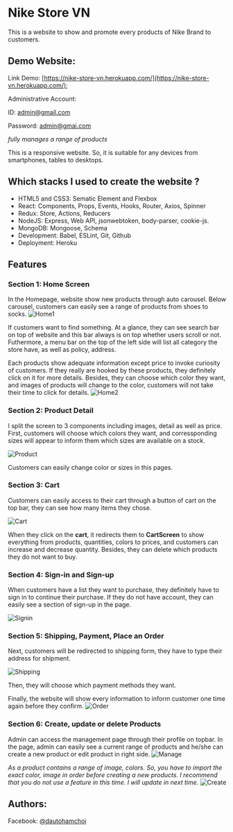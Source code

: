 # Nike Store VN
This is a website to show and promote every products of Nike Brand to customers.

## Demo Website:
Link Demo: [https://nike-store-vn.herokuapp.com/](https://nike-store-vn.herokuapp.com/);

Administrative Account:

ID: admin@gmail.com 

Password: admin@gmai.com

*fully manages a range of products*

This is a responsive website. So, it is suitable for any devices from smartphones, tables to desktops. 

## Which stacks I used to create the website ?
- HTML5 and CSS3: Sematic Element and Flexbox
- React: Components, Props, Events, Hooks, Router, Axios, Spinner
- Redux: Store, Actions, Reducers
- NodeJS: Express, Web API, jsonwebtoken, body-parser, cookie-js.
- MongoDB: Mongoose, Schema
- Development: Babel, ESLint, Git, Github
- Deployment: Heroku

## Features
### Section 1: Home Screen
In the Homepage, website show new products through auto carousel. Below carousel, customers can easily see a range of products from shoes to socks.
![Home1](/frontend/GitImage/Home1.png)

If customers want to find something. At a glance, they can see search bar on top of website and this bar always is on top whether users scroll or not. Futhermore, a menu bar on the top of the left side will list all category the store have, as well as policy, address.

Each products show adequate information except price to invoke curiosity of customers. If they really are hooked by these products, they definitely click on it for more details. Besides, they can choose which color they want, and images of products will change to the color, customers will not take their time to click for details.
![Home2](/frontend/GitImage/Home2.png)

### Section 2: Product Detail
I split the screen to 3 components including images, detail as well as price. First, customers will choose which colors they want, and corressponding sizes will appear to inform them which sizes are available on a stock.

![Product](/frontend/GitImage/Product.png)

Customers can easily change color or sizes in this pages. 

### Section 3: Cart
Customers can easily access to their cart through a button of cart on the top bar, they can see how many items they chose.

![Cart](/frontend/GitImage/Cart.png)

When they click on the **cart**, it redirects them to **CartScreen** to show everything from products, quantities, colors to prices, and customers can increase and decrease quantity. Besides, they can delete which products they do not want to buy.

### Section 4: Sign-in and Sign-up
When customers have a list they want to purchase, they definitely have to sign in to continue their purchase. If they do not have account, they can easily see a section of sign-up in the page.

![Signin](/frontend/GitImage/Signin.png)

### Section 5: Shipping, Payment, Place an Order
Next, customers will be redirected to shipping form, they have to type their address for shipment.

![Shipping](/frontend/GitImage/Shipping.png)

Then, they will choose which payment methods they want.

Finally, the website will show every information to inform customer one time again before they confirm.
![Order](/frontend/GitImage/Order.png)

### Section 6: Create, update or delete Products
Admin can access the management page through their profile on topbar. In the page, admin can easily see a current range of products and he/she can create a new product or edit product in right side.
![Manage](/frontend/GitImage/Manage.png)

*As a product contains a range of image, colors. So, you have to import the exact color, image in order before creating a new products. I recommend that you do not use a feature in this time. I will update in next time*.
![Create](/frontend/GitImage/Create.png)

## Authors:
Facebook: [@dautohamchoi](https://www.facebook.com/dautohamchoi)

